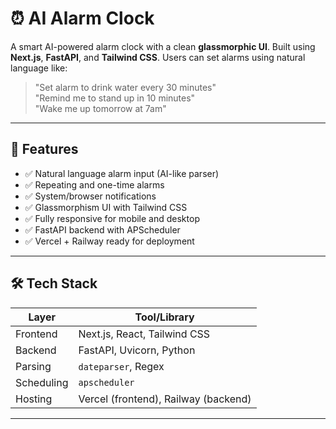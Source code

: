 # ⏰ AI Alarm Clock

A smart AI-powered alarm clock with a clean **glassmorphic UI**. Built using **Next.js**, **FastAPI**, and **Tailwind CSS**. Users can set alarms using natural language like:

> "Set alarm to drink water every 30 minutes"  
> "Remind me to stand up in 10 minutes"  
> "Wake me up tomorrow at 7am"

---

## 🚀 Features

- ✅ Natural language alarm input (AI-like parser)
- ✅ Repeating and one-time alarms
- ✅ System/browser notifications
- ✅ Glassmorphism UI with Tailwind CSS
- ✅ Fully responsive for mobile and desktop
- ✅ FastAPI backend with APScheduler
- ✅ Vercel + Railway ready for deployment

---

## 🛠 Tech Stack

| Layer      | Tool/Library               |
|------------|----------------------------|
| Frontend   | Next.js, React, Tailwind CSS |
| Backend    | FastAPI, Uvicorn, Python |
| Parsing    | `dateparser`, Regex        |
| Scheduling | `apscheduler`              |
| Hosting    | Vercel (frontend), Railway (backend)

---

